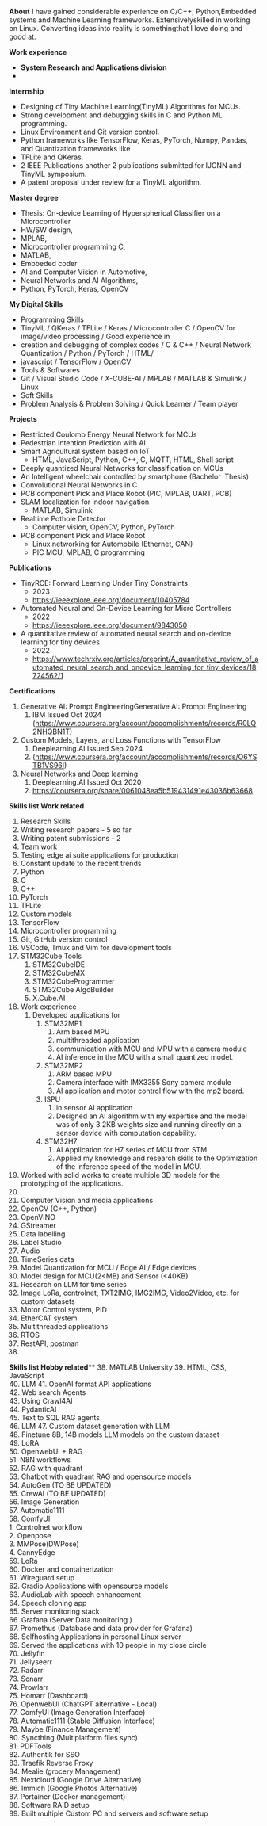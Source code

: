 **About**
I have gained considerable experience on C/C++, Python,Embedded systems and Machine Learning frameworks. Extensivelyskilled in working on Linux. Converting ideas into reality is somethingthat I love doing and good at.


**Work experience**
- **System Research and Applications division**
- 
**Internship**
- Designing of Tiny Machine Learning(TinyML) Algorithms for MCUs.
- Strong development and debugging skills in C and Python ML programming.
- Linux Environment and Git version control.
- Python frameworks like TensorFlow, Keras, PyTorch, Numpy, Pandas, and Quantization frameworks like
- TFLite and QKeras.
- 2 IEEE Publications another 2 publications submitted for IJCNN and TinyML symposium.
- A patent proposal under review for a TinyML algorithm.

**Master degree** 
- Thesis: On-device Learning of Hyperspherical Classifier on a Microcontroller
- HW/SW design,
- MPLAB,
- Microcontroller programming C,
- MATLAB,
- Embbeded coder
- AI and Computer Vision in Automotive,
- Neural Networks and AI Algorithms,
- Python, PyTorch, Keras, OpenCV

**My Digital Skills**
- Programming Skills
- TinyML / QKeras / TFLite / Keras / Microcontroller C / OpenCV for image/video processing / Good experience in
- creation and debugging of complex codes / C & C++ / Neural Network Quantization / Python / PyTorch / HTML/
- javascript / TensorFlow / OpenCV
- Tools & Softwares
- Git / Visual Studio Code / X-CUBE-AI / MPLAB / MATLAB & Simulink / Linux
- Soft Skills
- Problem Analysis & Problem Solving / Quick Learner / Team player

**Projects**
- Restricted Coulomb Energy Neural Network for MCUs
- Pedestrian Intention Prediction with AI
- Smart Agricultural system based on IoT 
	- HTML, JavaScript, Python, C++, C, MQTT, HTML, Shell script
- Deeply quantized Neural Networks for classification on MCUs
- An Intelligent wheelchair controlled by smartphone (Bachelor  Thesis)
- Convolutional Neural Networks in C
- PCB component Pick and Place Robot (PIC, MPLAB, UART, PCB)
- SLAM localization for indoor navigation
	- MATLAB, Simulink
- Realtime Pothole Detector 
	- Computer vision, OpenCV, Python, PyTorch
- PCB component Pick and Place Robot
	- Linux networking for Automobile (Ethernet, CAN)
	- PIC MCU, MPLAB, C programming

**Publications**
-   TinyRCE: Forward Learning Under Tiny Constraints
	- 2023
	- https://ieeexplore.ieee.org/document/10405784
- Automated Neural and On-Device Learning for Micro Controllers
	- 2022
	- https://ieeexplore.ieee.org/document/9843050
- A quantitative review of automated neural search and on-device learning for tiny devices
	- 2022
	- https://www.techrxiv.org/articles/preprint/A_quantitative_review_of_automated_neural_search_and_ondevice_learning_for_tiny_devices/18724562/1

**Certifications**
1. Generative AI: Prompt EngineeringGenerative AI: Prompt Engineering
	1. IBM Issued Oct 2024 (https://www.coursera.org/account/accomplishments/records/R0LQ2NHQBN1T)
2. Custom Models, Layers, and Loss Functions with TensorFlow
	1. Deeplearning.AI Issued Sep 2024
	2. (https://www.coursera.org/account/accomplishments/records/O6YSTB1VS96I)
3. Neural Networks and Deep learning
	1. Deeplearning.AI Issued Oct 2020
	2. https://coursera.org/share/0061048ea5b519431491e43036b63668

**Skills list Work related**
1. Research Skills
2. Writing research papers - 5 so far
3. Writing patent submissions - 2
4. Team work
5. Testing edge ai suite applications for production
6. Constant update to the recent trends
7. Python  
8. C  
9. C++  
10. PyTorch 
11. TFLite
12. Custom models  
13. TensorFlow
14. Microcontroller programming  
15. Git, GitHub version control
16. VSCode, Tmux and Vim for development tools
17. STM32Cube Tools
	1. STM32CubeIDE
	2. STM32CubeMX
	3. STM32CubeProgrammer
	4. STM32Cube AlgoBuilder
	5. X.Cube.AI
18. Work experience
	1. Developed applications for 
		1. STM32MP1
			1. Arm based MPU
			2. multithreaded application
			3. communication with MCU and MPU with a camera module
			4. AI inference in the MCU with a small quantized model.
		2. STM32MP2
			1. ARM based MPU
			2. Camera interface with IMX3355 Sony camera module
			3. AI application and motor control flow with the mp2 board. 
		3. ISPU 
			1. in sensor AI application
			2. Designed an AI algorithm with my expertise and the model was of only 3.2KB weights size and running directly on a sensor device with computation capability.
		4. STM32H7
			1. AI Application for H7 series of MCU from STM
			2. Applied my knowledge and research skills to the Optimization of the inference speed of the model in MCU.
19. Worked with solid works to create multiple 3D models for the prototyping of the applications. 
20. 
21. Computer Vision and media applications  
22. OpenCV (C++, Python)  
23. OpenVINO  
24. GStreamer  
25. Data labelling  
26. Label Studio  
27. Audio  
28. TimeSeries data
29. Model Quantization for MCU / Edge AI / Edge devices
30. Model design for MCU(2<MB) and Sensor (<40KB)  
31. Research on LLM for time series
32. Image LoRa, controlnet, TXT2IMG, IMG2IMG, Video2Video, etc. for custom datasets
33. Motor Control system, PID
34. EtherCAT system
35. Multithreaded applications
36. RTOS
37. RestAPI, postman
38. 

**Skills list Hobby related****
38. MATLAB  University
39. HTML, CSS, JavaScript  
40. LLM
41. OpenAI format API applications  
42. Web search Agents  
43. Using Crawl4AI  
44. PydanticAI  
45. Text to SQL RAG agents  
46. LLM
47. Custom dataset generation with LLM  
48. Finetune 8B, 14B models LLM models on the custom dataset  
49. LoRA  
50. OpenwebUI + RAG  
51. N8N workflows  
52. RAG with quadrant  
53. Chatbot with quadrant RAG and opensource models  
54. AutoGen (TO BE UPDATED)  
55. CrewAI (TO BE UPDATED)  
56. Image Generation  
57. Automatic1111  
58. ComfyUI  
	1. Controlnet workflow  
	2. Openpose  
	3. MMPose(DWPose)  
	4. CannyEdge  
59. LoRa  
60. Docker and containerization  
61. Wireguard setup  
62. Gradio Applications with opensource models  
63. AudioLab with speech enhancement  
64. Speech cloning app  
65. Server monitoring stack  
66. Grafana (Server Data monitoring )  
67. Promethus (Database and data provider for Grafana)  
68. Selfhosting Applications in personal Linux server  
69. Served the applications with 10 people in my close circle  
70. Jellyfin  
71. Jellyseerr  
72. Radarr  
73. Sonarr  
74. Prowlarr  
75. Homarr (Dashboard)  
76. OpenwebUI (ChatGPT alternative - Local)  
77. ComfyUI (Image Generation Interface)  
78. Automatic1111 (Stable Diffusion Interface)  
79. Maybe (Finance Management)  
80. Syncthing (Multiplatform files sync)  
81. PDFTools  
82. Authentik for SSO  
83. Traefik Reverse Proxy  
84. Mealie (grocery Management)  
85. Nextcloud (Google Drive Alternative)  
86. Immich (Google Photos Alternative)  
87. Portainer (Docker management)  
88. Software RAID setup  
89. Built multiple Custom PC and servers and software setup
